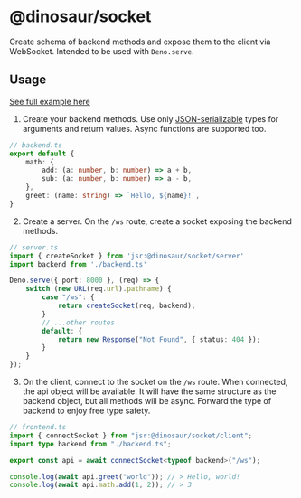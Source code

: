 # @dinosaur/socket

Create schema of backend methods and expose them to the client via WebSocket. Intended to be used with `Deno.serve`.

## Usage

[See full example here](https://github.com/dinosaurland/socket/tree/main/example)

1. Create your backend methods. Use only [JSON-serializable](https://jsr.io/@dinosaur/socket/doc/client/~/Serializable) types for arguments and return values. Async functions are supported too.

```ts
// backend.ts
export default {
    math: {
        add: (a: number, b: number) => a + b,
        sub: (a: number, b: number) => a - b,
    },
    greet: (name: string) => `Hello, ${name}!`,
}
```

2. Create a server. On the `/ws` route, create a socket exposing the backend methods.

```ts
// server.ts
import { createSocket } from 'jsr:@dinosaur/socket/server'
import backend from './backend.ts'

Deno.serve({ port: 8000 }, (req) => {
    switch (new URL(req.url).pathname) {
        case "/ws": {
            return createSocket(req, backend);
        }
        // ...other routes
        default: {
            return new Response("Not Found", { status: 404 });
        }
    }
});
```

3. On the client, connect to the socket on the `/ws` route. When connected, the api object will be available. It will have the same structure as the backend object, but all methods will be async. Forward the type of backend to enjoy free type safety.

```ts
// frontend.ts
import { connectSocket } from "jsr:@dinosaur/socket/client";
import type backend from "./backend.ts";

export const api = await connectSocket<typeof backend>("/ws");

console.log(await api.greet("world")); // > Hello, world!
console.log(await api.math.add(1, 2)); // > 3
```

